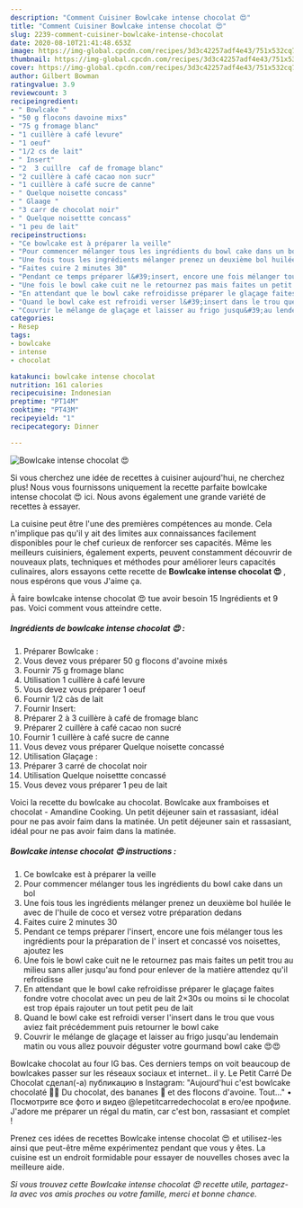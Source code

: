 ```yaml
---
description: "Comment Cuisiner Bowlcake intense chocolat 😍"
title: "Comment Cuisiner Bowlcake intense chocolat 😍"
slug: 2239-comment-cuisiner-bowlcake-intense-chocolat
date: 2020-08-10T21:41:48.653Z
image: https://img-global.cpcdn.com/recipes/3d3c42257adf4e43/751x532cq70/bowlcake-intense-chocolat-😍-photo-principale-de-la-recette.jpg
thumbnail: https://img-global.cpcdn.com/recipes/3d3c42257adf4e43/751x532cq70/bowlcake-intense-chocolat-😍-photo-principale-de-la-recette.jpg
cover: https://img-global.cpcdn.com/recipes/3d3c42257adf4e43/751x532cq70/bowlcake-intense-chocolat-😍-photo-principale-de-la-recette.jpg
author: Gilbert Bowman
ratingvalue: 3.9
reviewcount: 3
recipeingredient:
- " Bowlcake "
- "50 g flocons davoine mixs"
- "75 g fromage blanc"
- "1 cuillère à café levure"
- "1 oeuf"
- "1/2 cs de lait"
- " Insert"
- "2  3 cuillre  caf de fromage blanc"
- "2 cuillère à café cacao non sucr"
- "1 cuillère à café sucre de canne"
- " Quelque noisette concass"
- " Glaage "
- "3 carr de chocolat noir"
- " Quelque noisettte concass"
- "1 peu de lait"
recipeinstructions:
- "Ce bowlcake est à préparer la veille"
- "Pour commencer mélanger tous les ingrédients du bowl cake dans un bol"
- "Une fois tous les ingrédients mélanger prenez un deuxième bol huilée le avec de l&#39;huile de coco et versez votre préparation dedans"
- "Faites cuire 2 minutes 30"
- "Pendant ce temps préparer l&#39;insert, encore une fois mélanger tous les ingrédients pour la préparation de l&#39; insert et concassé vos noisettes, ajoutez les"
- "Une fois le bowl cake cuit ne le retournez pas mais faites un petit trou au milieu sans aller jusqu&#39;au fond pour enlever de la matière attendez qu&#39;il refroidisse"
- "En attendant que le bowl cake refroidisse préparer le glaçage faites fondre votre chocolat avec un peu de lait 2×30s ou moins si le chocolat est trop épais rajouter un tout petit peu de lait"
- "Quand le bowl cake est refroidi verser l&#39;insert dans le trou que vous aviez fait précédemment puis retourner le bowl cake"
- "Couvrir le mélange de glaçage et laisser au frigo jusqu&#39;au lendemain matin ou vous allez pouvoir déguster votre gourmand bowl cake 😍😍"
categories:
- Resep
tags:
- bowlcake
- intense
- chocolat

katakunci: bowlcake intense chocolat 
nutrition: 161 calories
recipecuisine: Indonesian
preptime: "PT14M"
cooktime: "PT43M"
recipeyield: "1"
recipecategory: Dinner

---
```



![Bowlcake intense chocolat 😍](https://img-global.cpcdn.com/recipes/3d3c42257adf4e43/751x532cq70/bowlcake-intense-chocolat-😍-photo-principale-de-la-recette.jpg)

Si vous cherchez une idée de recettes à cuisiner aujourd'hui, ne cherchez plus! Nous vous fournissons uniquement la recette parfaite bowlcake intense chocolat 😍 ici. Nous avons également une grande variété de recettes à essayer.

La cuisine peut être l'une des premières compétences au monde. Cela n'implique pas qu'il y ait des limites aux connaissances facilement disponibles pour le chef curieux de renforcer ses capacités. Même les meilleurs cuisiniers, également experts, peuvent constamment découvrir de nouveaux plats, techniques et méthodes pour améliorer leurs capacités culinaires, alors essayons cette recette de <strong> Bowlcake intense chocolat 😍 </strong>, nous espérons que vous J'aime ça.

<!--inarticleads1-->

À faire bowlcake intense chocolat 😍 tue avoir besoin 15 Ingrédients et 9 pas. Voici comment vous atteindre cette.

##### Ingrédients de bowlcake intense chocolat 😍 :

1. Préparer  Bowlcake :
1. Vous devez vous préparer 50 g flocons d&#39;avoine mixés
1. Fournir 75 g fromage blanc
1. Utilisation 1 cuillère à café levure
1. Vous devez vous préparer 1 oeuf
1. Fournir 1/2 càs de lait
1. Fournir  Insert:
1. Préparer 2 à 3 cuillère à café de fromage blanc
1. Préparer 2 cuillère à café cacao non sucré
1. Fournir 1 cuillère à café sucre de canne
1. Vous devez vous préparer  Quelque noisette concassé
1. Utilisation  Glaçage :
1. Préparer 3 carré de chocolat noir
1. Utilisation  Quelque noisettte concassé
1. Vous devez vous préparer 1 peu de lait


Voici la recette du bowlcake au chocolat. Bowlcake aux framboises et chocolat - Amandine Cooking. Un petit déjeuner sain et rassasiant, idéal pour ne pas avoir faim dans la matinée. Un petit déjeuner sain et rassasiant, idéal pour ne pas avoir faim dans la matinée. 

<!--inarticleads2-->

##### Bowlcake intense chocolat 😍 instructions :

1. Ce bowlcake est à préparer la veille
1. Pour commencer mélanger tous les ingrédients du bowl cake dans un bol
1. Une fois tous les ingrédients mélanger prenez un deuxième bol huilée le avec de l&#39;huile de coco et versez votre préparation dedans
1. Faites cuire 2 minutes 30
1. Pendant ce temps préparer l&#39;insert, encore une fois mélanger tous les ingrédients pour la préparation de l&#39; insert et concassé vos noisettes, ajoutez les
1. Une fois le bowl cake cuit ne le retournez pas mais faites un petit trou au milieu sans aller jusqu&#39;au fond pour enlever de la matière attendez qu&#39;il refroidisse
1. En attendant que le bowl cake refroidisse préparer le glaçage faites fondre votre chocolat avec un peu de lait 2×30s ou moins si le chocolat est trop épais rajouter un tout petit peu de lait
1. Quand le bowl cake est refroidi verser l&#39;insert dans le trou que vous aviez fait précédemment puis retourner le bowl cake
1. Couvrir le mélange de glaçage et laisser au frigo jusqu&#39;au lendemain matin ou vous allez pouvoir déguster votre gourmand bowl cake 😍😍


Bowlcake chocolat au four IG bas. Ces derniers temps on voit beaucoup de bowlcakes passer sur les réseaux sociaux et internet.. il y. Le Petit Carré De Chocolat сделал(-а) публикацию в Instagram: &#34;Aujourd&#39;hui c&#39;est bowlcake chocolaté 🍫😍 Du chocolat, des bananes 🍌 et des flocons d&#39;avoine. Tout…&#34; • Посмотрите все фото и видео @lepetitcarredechocolat в его/ее профиле. J&#39;adore me préparer un régal du matin, car c&#39;est bon, rassasiant et complet ! 

<!--inarticleads1-->

<p>
Prenez ces idées de recettes Bowlcake intense chocolat 😍 et utilisez-les ainsi que peut-être même expérimentez pendant que vous y êtes. La cuisine est un endroit formidable pour essayer de nouvelles choses avec la meilleure aide.
</p>

<p>
<i>Si vous trouvez cette Bowlcake intense chocolat 😍 recette utile, partagez-la avec vos amis proches ou votre famille, merci et bonne chance.</i>
</p>
